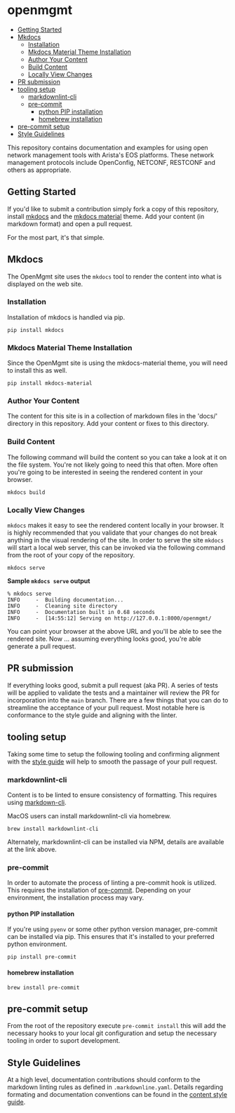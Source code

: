 # openmgmt

- [Getting Started](#getting-started)
- [Mkdocs](#mkdocs)
  - [Installation](#installation)
  - [Mkdocs Material Theme Installation](#mkdocs-material-theme-installation)
  - [Author Your Content](#author-your-content)
  - [Build Content](#build-content)
  - [Locally View Changes](#locally-view-changes)
- [PR submission](#pr-submission)
- [tooling setup](#tooling-setup)
  - [markdownlint-cli](#markdownlint-cli)
  - [pre-commit](#pre-commit)
    - [python PIP installation](#python-pip-installation)
    - [homebrew installation](#homebrew-installation)
- [pre-commit setup](#pre-commit-setup)
- [Style Guidelines](#style-guidelines)

This repository contains documentation and examples for using open network management tools with Arista's EOS
platforms. These network management protocols include OpenConfig, NETCONF, RESTCONF and others as appropriate.

## Getting Started

If you'd like to submit a contribution simply fork a copy of this repository, install [mkdocs](http://www.mkdocs.org)
and the [mkdocs material](https://squidfunk.github.io/mkdocs-material/) theme. Add your content (in markdown format) and
open a pull request.

For the most part, it's that simple.

## Mkdocs

The OpenMgmt site uses the `mkdocs` tool to render the content into what is displayed on the web site.

### Installation

Installation of mkdocs is handled via pip.

```shell
pip install mkdocs
```

### Mkdocs Material Theme Installation

Since the OpenMgmt site is using the mkdocs-material theme, you will need to install this as well.

```shell
pip install mkdocs-material
```

### Author Your Content

The content for this site is in a collection of markdown files in the 'docs/' directory in this repository.  Add your
content or fixes to this directory.

### Build Content

The following command will build the content so you can take a look at it on the file system.  You're not likely going
to need this that often.  More often you're going to be interested in seeing the rendered content in your browser.

```shell
mkdocs build
```

### Locally View Changes

`mkdocs` makes it easy to see the rendered content locally in your browser.  It is highly recommended that you validate
that your changes do not break anything in the visual rendering of the site. In order to serve the site `mkdocs` will
start a local web server, this can be invoked via the following command from the root of your copy of the repository.

```shell
mkdocs serve
```

**Sample `mkdocs serve` output**

```shell
% mkdocs serve
INFO     -  Building documentation...
INFO     -  Cleaning site directory
INFO     -  Documentation built in 0.68 seconds
INFO     -  [14:55:12] Serving on http://127.0.0.1:8000/openmgmt/
```

You can point your browser at the above URL and you'll be able to see the rendered site.  Now ... assuming everything
looks good, you're able generate a pull request.

## PR submission

If everything looks good, submit a pull request (aka PR).  A series of tests will be applied to validate the tests and
a maintainer will review the PR for incorporation into the `main` branch.  There are a few things that you can do to
streamline the acceptance of your pull request.  Most notable here is conformance to the style guide and aligning with
the linter.

## tooling setup

Taking some time to setup the following tooling and confirming alignment with the [style
guide](contributing/content-style-guide.md) will help to smooth the passage of your pull request.

### markdownlint-cli

Content is to be linted to ensure consistency of formatting. This requires using
[markdown-cli](https://github.com/igorshubovych/markdownlint-cli).

MacOS users can install markdownlint-cli via homebrew.

```shell
brew install markdownlint-cli
```

Alternately, markdownlint-cli can be installed via NPM, details are available at the link above.

### pre-commit

In order to automate the process of linting a pre-commit hook is utilized. This requires the installation of
[pre-commit](https://pre-commit.com). Depending on your environment, the installation process may vary.

#### python PIP installation

If you're using `pyenv` or some other python version manager, pre-commit can be installed via pip. This ensures that
it's installed to your preferred python environment.

```shell
pip install pre-commit
```

#### homebrew installation

```shell
brew install pre-commit
```

## pre-commit setup

From the root of the repository execute `pre-commit install` this will add the necessary hooks to your local git
configuration and setup the necessary tooling in order to suport development.

## Style Guidelines

At a high level, documentation contributions should conform to the markdown linting rules as defined in
`.markdownline.yaml`.  Details regarding formating and documentation conventions can be found in the [content style
guide](contributing/content-style-guide.md).
